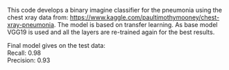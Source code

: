This code develops a binary imagine classifier for the pneumonia using the chest xray data from: https://www.kaggle.com/paultimothymooney/chest-xray-pneumonia. 
The model is based on transfer learning. As base model VGG19 is used and all the layers are re-trained again for the best results. 

Final model gives on the test data:\
Recall: 0.98\
Precision: 0.93

